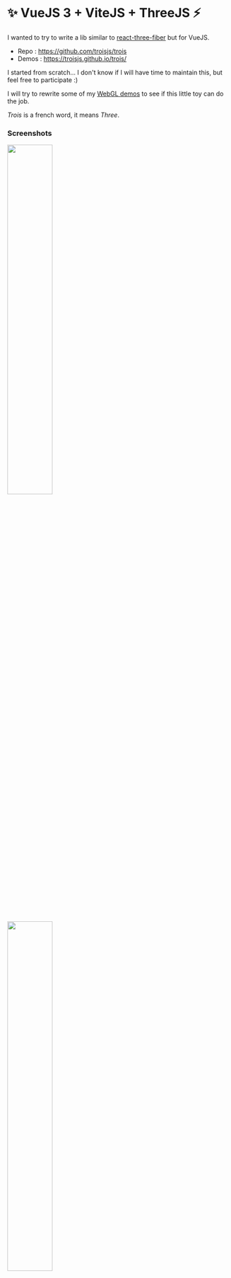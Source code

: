 # ✨ VueJS 3 + ViteJS + ThreeJS ⚡

I wanted to try to write a lib similar to [react-three-fiber](https://github.com/react-spring/react-three-fiber) but for VueJS.

- Repo : https://github.com/troisjs/trois
- Demos : https://troisjs.github.io/trois/

I started from scratch... I don't know if I will have time to maintain this, but feel free to participate :)

I will try to rewrite some of my [WebGL demos](https://codepen.io/collection/AGZywR) to see if this little toy can do the job.

*Trois* is a french word, it means *Three*.

### Screenshots

<p>
  <img src="https://github.com/troisjs/trois/raw/master/screenshots/troisjs1.jpg" width="45%" style="margin-right: 10%;" />
  <img src="https://github.com/troisjs/trois/raw/master/screenshots/troisjs3.jpg" width="45%" />
</p>
